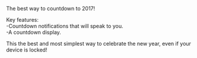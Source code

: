 The best way to countdown to 2017!

Key features:  
-Countdown notifications that will speak to you.  
-A countdown display.  

This the best and most simplest way to celebrate the new year, even if your device is locked!
